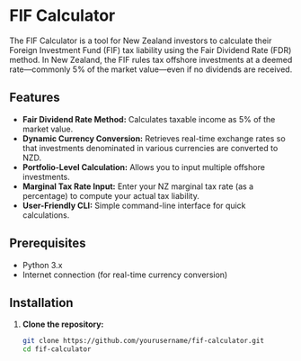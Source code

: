 # FIF Calculator

The FIF Calculator is a tool for New Zealand investors to calculate their Foreign Investment Fund (FIF) tax liability using the Fair Dividend Rate (FDR) method. In New Zealand, the FIF rules tax offshore investments at a deemed rate—commonly 5% of the market value—even if no dividends are received.

## Features

- **Fair Dividend Rate Method:** Calculates taxable income as 5% of the market value.
- **Dynamic Currency Conversion:** Retrieves real-time exchange rates so that investments denominated in various currencies are converted to NZD.
- **Portfolio-Level Calculation:** Allows you to input multiple offshore investments.
- **Marginal Tax Rate Input:** Enter your NZ marginal tax rate (as a percentage) to compute your actual tax liability.
- **User-Friendly CLI:** Simple command-line interface for quick calculations.

## Prerequisites

- Python 3.x
- Internet connection (for real-time currency conversion)

## Installation

1. **Clone the repository:**
   ```bash
   git clone https://github.com/yourusername/fif-calculator.git
   cd fif-calculator
